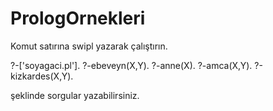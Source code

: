 # PrologOrnekleri

 Komut satırına swipl yazarak çalıştırın.

 ?-['soyagaci.pl'].
 ?-ebeveyn(X,Y).
 ?-anne(X).
 ?-amca(X,Y).
 ?-kizkardes(X,Y).
 
 
 şeklinde sorgular yazabilirsiniz.




